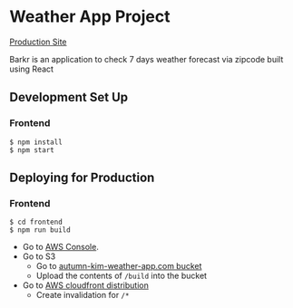 # Weather App Project

[Production Site](http://autumn-kim-weather-app.com/)

Barkr is an application to check 7 days weather forecast via zipcode built using React

## Development Set Up

### Frontend

```plaintext
$ npm install
$ npm start
```

## Deploying for Production

### Frontend

```
$ cd frontend
$ npm run build
```

+ Go to [AWS Console](https://us-east-1.console.aws.amazon.com/console/home?).
+ Go to S3
  + Go to [autumn-kim-weather-app.com bucket](https://s3.console.aws.amazon.com/s3/buckets/autumn-kim-weather-app.com)
  + Upload the contents of `/build` into the bucket
+ Go to [AWS cloudfront distribution](https://us-east-1.console.aws.amazon.com/cloudfront/v3/home?region=us-east-1#/distributions/E7JJ07NX2C4NO)
  + Create invalidation for `/*`

